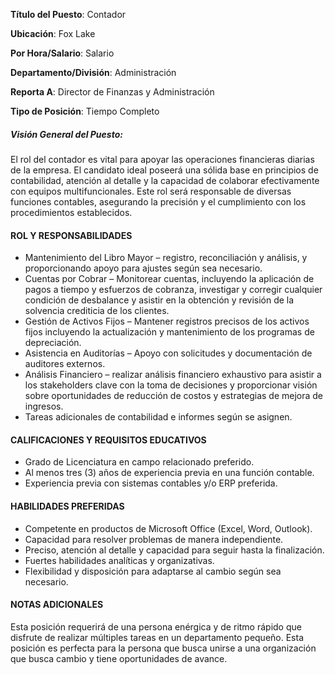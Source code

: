 __Título del Puesto__: Contador

__Ubicación__: Fox Lake

__Por Hora/Salario__: Salario

__Departamento/División__: Administración

__Reporta A__: Director de Finanzas y Administración

__Tipo de Posición__: Tiempo Completo

##### Visión General del Puesto:
El rol del contador es vital para apoyar las operaciones financieras diarias de la empresa. El candidato ideal poseerá una sólida base en principios de contabilidad, atención al detalle y la capacidad de colaborar efectivamente con equipos multifuncionales. Este rol será responsable de diversas funciones contables, asegurando la precisión y el cumplimiento con los procedimientos establecidos.
		
#### ROL Y RESPONSABILIDADES
+ Mantenimiento del Libro Mayor – registro, reconciliación y análisis, y proporcionando apoyo para ajustes según sea necesario. 
+ Cuentas por Cobrar – Monitorear cuentas, incluyendo la aplicación de pagos a tiempo y esfuerzos de cobranza, investigar y corregir cualquier condición de desbalance y asistir en la obtención y revisión de la solvencia crediticia de los clientes.
+ Gestión de Activos Fijos – Mantener registros precisos de los activos fijos incluyendo la actualización y mantenimiento de los programas de depreciación. 
+ Asistencia en Auditorías – Apoyo con solicitudes y documentación de auditores externos.
+ Análisis Financiero – realizar análisis financiero exhaustivo para asistir a los stakeholders clave con la toma de decisiones y proporcionar visión sobre oportunidades de reducción de costos y estrategias de mejora de ingresos.
+ Tareas adicionales de contabilidad e informes según se asignen.

#### CALIFICACIONES Y REQUISITOS EDUCATIVOS
+ Grado de Licenciatura en campo relacionado preferido.
+ Al menos tres (3) años de experiencia previa en una función contable.
+ Experiencia previa con sistemas contables y/o ERP preferida.

#### HABILIDADES PREFERIDAS
+ Competente en productos de Microsoft Office (Excel, Word, Outlook).
+ Capacidad para resolver problemas de manera independiente.
+ Preciso, atención al detalle y capacidad para seguir hasta la finalización.
+ Fuertes habilidades analíticas y organizativas.
+ Flexibilidad y disposición para adaptarse al cambio según sea necesario. 

#### NOTAS ADICIONALES 
Esta posición requerirá de una persona enérgica y de ritmo rápido que disfrute de realizar múltiples tareas en un departamento pequeño. Esta posición es perfecta para la persona que busca unirse a una organización que busca cambio y tiene oportunidades de avance.